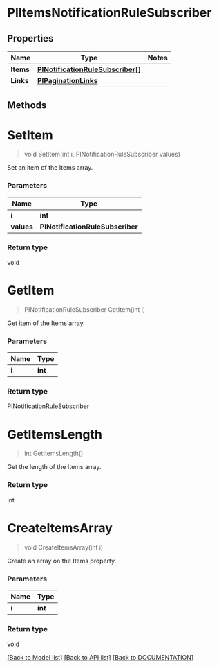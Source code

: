 # PIItemsNotificationRuleSubscriber

## Properties
Name | Type | Notes
------------ | ------------- | -------------
**Items** | **[**PINotificationRuleSubscriber[]**](../Model/PINotificationRuleSubscriber.md)**
**Links** | **[**PIPaginationLinks**](../Model/PIPaginationLinks.md)**

## Methods

# **SetItem**
> void SetItem(int i, PINotificationRuleSubscriber values)

Set an item of the Items array.

### Parameters

Name | Type
------------- | -------------
 **i** | **int**
 **values** | **PINotificationRuleSubscriber**

### Return type

void


# **GetItem**
> PINotificationRuleSubscriber GetItem(int i)

Get item of the Items array.

### Parameters

Name | Type
------------- | -------------
 **i** | **int**

### Return type

PINotificationRuleSubscriber


# **GetItemsLength**
> int GetItemsLength()

Get the length of the Items array.


### Return type

int


# **CreateItemsArray**
> void CreateItemsArray(int i)

Create an array on the Items property.

### Parameters

Name | Type
------------- | -------------
 **i** | **int**

### Return type

void

[[Back to Model list]](../../DOCUMENTATION.md#documentation-for-models) [[Back to API list]](../../DOCUMENTATION.md#documentation-for-api-endpoints) [[Back to DOCUMENTATION]](../../DOCUMENTATION.md)
